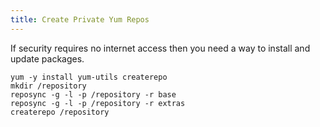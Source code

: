 ```yaml
---
title: Create Private Yum Repos
---
```


If security requires no internet access then you need a way to install and update packages.

```
yum -y install yum-utils createrepo
mkdir /repository
reposync -g -l -p /repository -r base
reposync -g -l -p /repository -r extras
createrepo /repository
```
